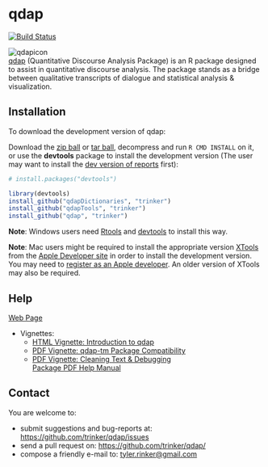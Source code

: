 qdap
====
[![Build Status](https://travis-ci.org/trinker/qdap.png?branch=master)](https://travis-ci.org/trinker/qdap)


![qdapicon](https://dl.dropbox.com/u/61803503/qdapicon.png)   
[qdap](http://trinker.github.com/qdap_dev/) (Quantitative Discourse Analysis Package) is an R package designed to assist in quantitative discourse analysis.  The package stands as a bridge between qualitative transcripts of dialogue and statistical analysis & visualization.

## Installation

To download the development version of qdap:

Download the [zip ball](https://github.com/trinker/qdap/zipball/master) or [tar ball](https://github.com/trinker/qdap/tarball/master), decompress and run `R CMD INSTALL` on it, or use the **devtools** package to install the development version (The user may want to install the [dev version of reports](https://github.com/trinker/reports) first):


```r
# install.packages("devtools")

library(devtools)
install_github("qdapDictionaries", "trinker")
install_github("qdapTools", "trinker")
install_github("qdap", "trinker")
```

**Note**: Windows users need [Rtools](http://www.murdoch-sutherland.com/Rtools/) and [devtools](http://CRAN.R-project.org/package=devtools) to install this way.

**Note**: Mac users might be required to install the appropriate version [XTools](https://developer.apple.com/xcode/) from the [Apple Developer site](https://developer.apple.com/) in order to install the development version.  You may need to [register as an Apple developer](https://developer.apple.com/programs/register/).  An older version of XTools may also be required.

## Help

[Web Page](http://trinker.github.com/qdap/) 
- Vignettes:     
  - [HTML Vignette: Introduction to qdap](http://trinker.github.io/qdap/vignettes/qdap_vignette.html)        
  - [PDF Vignette: qdap-tm Package Compatibility](http://trinker.github.io/qdap/vignettes/tm_package_compatibility.pdf)    
  - [PDF Vignette: Cleaning Text & Debugging](http://trinker.github.io/qdap/vignettes/cleaning_and_debugging.pdf)      
[Package PDF Help Manual](https://dl.dropbox.com/u/61803503/qdap.pdf)

## Contact

You are welcome to:
* submit suggestions and bug-reports at: <https://github.com/trinker/qdap/issues>
* send a pull request on: <https://github.com/trinker/qdap/>
* compose a friendly e-mail to: <tyler.rinker@gmail.com>
